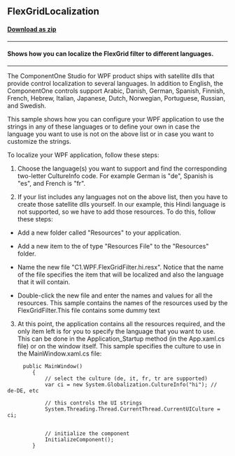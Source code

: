 ## FlexGridLocalization
#### [Download as zip](https://grapecity.github.io/DownGit/#/home?url=https://github.com/GrapeCity/ComponentOne-WPF-Samples/tree/master/NET_4.6.2/C1.WPF.FlexGrid/CS/FlexGridLocalization)
____
#### Shows how you can localize the FlexGrid filter to different languages.
____
The ComponentOne Studio for WPF product ships with satellite dlls that provide
control localization to several languages. In addition to English, the ComponentOne 
controls support Arabic, Danish, German, Spanish, Finnish, French, Hebrew, Italian, 
Japanese, Dutch, Norwegian, Portuguese, Russian, and Swedish.

This sample shows how you can configure your WPF application to use the
strings in any of these languages or to define your own in case the language you 
want to use is not on the above list or in case you want to customize the strings.

To localize your WPF application, follow these steps:

1) Choose the language(s) you want to support and find the corresponding two-letter
CultureInfo code. For example German is "de", Spanish is "es", and French is "fr".


2) If your list includes any languages not on the above list, then you have to create
those satellite dlls yourself. In our example, this Hindi language is not supported, so we have to add those resources. To do this, follow these steps:


* Add a new folder called "Resources" to your application.


* Add a new item to the of type "Resources File" to the "Resources" folder.


* Name the new file "C1.WPF.FlexGridFilter.hi.resx". Notice that the name of the file
specifies the item that will be localized and also the language that it will contain.


* Double-click the new file and enter the names and values for all the resources. This sample
contains the names of the resources used by the FlexGridFilter.This file contains some dummy text


3) At this point, the application contains all the resources required, and the only item left
is for you to specify the language that you want to use. This can be done in the Application_Startup
method (in the App.xaml.cs file) or on the window itself. This sample specifies the culture to use
in the MainWindow.xaml.cs file:

```
     public MainWindow()
        {
            // select the culture (de, it, fr, tr are supported)
            var ci = new System.Globalization.CultureInfo("hi"); // de-DE, etc

            // this controls the UI strings
            System.Threading.Thread.CurrentThread.CurrentUICulture = ci;


            // initialize the component
            InitializeComponent();
		}
```

